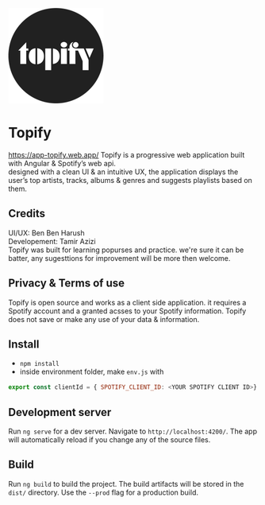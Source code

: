 ![Image of icon](https://github.com/tamirazi/Topify/blob/master/src/assets/icons/icon-192x192.png)

# Topify
https://app-topify.web.app/
Topify is a progressive web application built with Angular & Spotify’s web api.  
designed with a clean UI & an intuitive UX,
the application displays the user’s top artists, tracks, albums & genres and suggests playlists based on them.

## Credits

UI/UX: Ben Ben Harush  
Developement: Tamir Azizi  
Topify was built for learning popurses and practice. we're sure it can be batter, any sugesttions for improvement will be more then welcome.

## Privacy & Terms of use

Topify is open source and works as a client side application. it requires a Spotify account and a granted acsses to your Spotify information. Topify does not save or make any use of your data & information.

## Install

- `npm install`
- inside environment folder, make `env.js` with

```javascript
export const clientId = { SPOTIFY_CLIENT_ID: <YOUR SPOTIFY CLIENT ID>}
```

## Development server

Run `ng serve` for a dev server. Navigate to `http://localhost:4200/`. The app will automatically reload if you change any of the source files.

## Build

Run `ng build` to build the project. The build artifacts will be stored in the `dist/` directory. Use the `--prod` flag for a production build.
